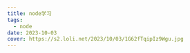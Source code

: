 ```yaml
---
title: node学习
tags:
  - node
date: 2023-10-03
cover: https://s2.loli.net/2023/10/03/1G62fTqipIz9Wgu.jpg
---
```

